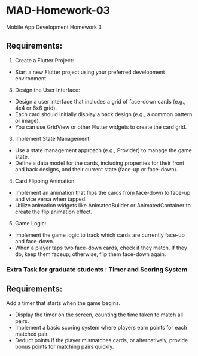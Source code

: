 # MAD-Homework-03
Mobile App Development Homework 3

## Requirements:
1. Create a Flutter Project:
- Start a new Flutter project using your preferred development environment
3. Design the User Interface:
- Design a user interface that includes a grid of face-down cards (e.g., 4x4 or 6x6 grid).
- Each card should initially display a back design (e.g., a common pattern or image).
- You can use GridView or other Flutter widgets to create the card grid.
3. Implement State Management:
- Use a state management approach (e.g., Provider) to manage the game state.
- Define a data model for the cards, including properties for their front and back designs, and their current state (face-up or face-down).
4. Card Flipping Animation:
- Implement an animation that flips the cards from face-down to face-up and vice versa when tapped.
- Utilize animation widgets like AnimatedBuilder or AnimatedContainer to create the flip animation effect.
5. Game Logic:
- Implement the game logic to track which cards are currently face-up and face-down.
- When a player taps two face-down cards, check if they match. If they do, keep them faceup; otherwise, flip them face-down again.

### Extra Task for graduate students : Timer and Scoring System

## Requirements:
Add a timer that starts when the game begins.
- Display the timer on the screen, counting the time taken to match all pairs.
- Implement a basic scoring system where players earn points for each matched pair.
- Deduct points if the player mismatches cards, or alternatively, provide bonus points for matching pairs quickly.
